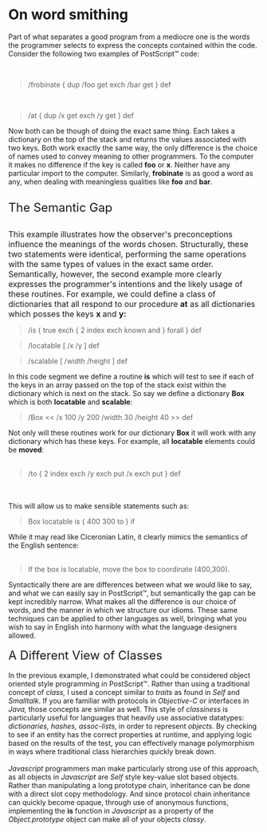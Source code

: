 On word smithing
================

Part of what separates a good program from a mediocre one is the words the programmer selects to express the concepts contained within the code.  Consider the following two examples of PostScript™ code:<div><br /></div><div><blockquote>/frobinate { dup /foo get exch /bar get } def</blockquote><br /><blockquote>/at { dup /x get exch /y get } def</blockquote></div>Now both can be though of doing the exact same thing.  Each takes a dictionary on the top of the stack and returns the values associated with two keys.  Both work exactly the same way, the only difference is the choice of names used to convey meaning to other programmers.  To the computer it makes no difference if the key is called <b>foo</b>  or <b>x</b>. Neither have any particular import to the computer.  Similarly, <b>frobinate</b> is as good a word as any, when dealing with meaningless qualities like <b>foo</b> and <b>bar</b>.  <div><div></div><div><span class="Apple-style-span"  style="font-size:6;"><span class="Apple-style-span"  style="font-size:24px;"><br /></span></span></div><div><span class="Apple-style-span"  style="font-size:x-large;">The Semantic Gap</span></div><div><span class="Apple-style-span"  style="font-size:6;"><span class="Apple-style-span"  style="font-size:24px;"><br /></span></span></div><div></div><div><span class="Apple-style-span"  style="font-size:medium;">This example illustrates how the observer&#39;s preconceptions influence the meanings of the words chosen.  Structurally, these two statements were identical, performing the same operations with the same types of values in the exact same order.   Semantically, however, the second example more clearly expresses the programmer&#39;s intentions and the likely usage of these routines.  For example, we could define a class of dictionaries that all respond to our procedure <b>at</b> as all dictionaries which posses the keys <b>x </b>and <b>y:</b></span></div><div><blockquote>/is { true exch { 2 index exch known and } forall } def</blockquote><blockquote>/locatable [ /x /y ] def</blockquote><blockquote>/scalable [ /width /height ] def</blockquote>In this code segment we define a routine <b>is</b> which will test to see if each of the keys in an array passed on the top of the stack exist within the dictionary which is next on the stack.  So say we define a dictionary <b>B</b><b>ox</b> which is both <b>l</b><b>ocatable</b> and <b>s</b><b>calable</b>:</div><div><blockquote>/Box << /x 100 /y 200 /width 30 /height 40 >> def</blockquote>Not only will these routines work for our dictionary <b>B</b><b>ox</b> it will work with any dictionary which has these keys. For example, all <b>l</b><b>ocatable</b> elements could be <b>moved</b>:</div><div><br /></div><div><blockquote>/to { 2 index exch /y exch put /x exch put } def</blockquote><br /></div></div><br />This will allow us to make sensible statements such as:<br /><blockquote>Box locatable is { 400 300 to } if</blockquote>While it may read like Ciceronian Latin, it clearly mimics the semantics of the English sentence:<div><br /></div><div><blockquote>If the box is locatable, move the box to coordinate (400,300).</blockquote>Syntactically there are are differences between what we would like to say, and what we can easily say in PostScript™, but semantically the gap can be kept incredibly narrow.  What makes all the difference is our choice of words, and the manner in which we structure our idioms.  These same techniques can be applied to other languages as well, bringing what you wish to say in English into harmony with what the language designers allowed.</div><div><br /></div><div><span class="Apple-style-span"  style="font-size:x-large;">A Different View of Classes</span></div><div><br /></div><div>In the previous example, I demonstrated what could be considered object oriented style programming in PostScript™.   Rather than using a traditional concept of <i>class,</i> I used a concept similar to <i>traits</i> as found in <i>Self</i> and <i>Smalltalk</i>.  If you are familiar with protocols in <i>Objective-C</i> or interfaces in <i>Java, </i> those concepts are similar as well.  This style of <i>classiness</i> is particularly useful for languages that heavily use associative datatypes: <i>dictionaries, hashes, assoc-lists, </i>in order to represent <i>objects.</i>  By checking to see if an entity has the correct properties at runtime, and applying logic based on the results of the test, you can effectively manage polymorphism in ways where traditional class hierarchies quickly break down.</div><div><br /></div><div><i>Javascript</i> programmers man make particularly strong use of this approach, as all objects in <i>Javascript</i> are <i>Self</i> style key-value slot based objects.  Rather than manipulating a long prototype chain, inheritance can be done with a direct slot copy methodology.  And since protocol chain inheritance can quickly become opaque, through use of anonymous functions, implementing the <b>is</b> function in <i>Javascript</i> as a property of the <i>Object.prototype </i>object can make all of your objects <i>classy</i>.</div>